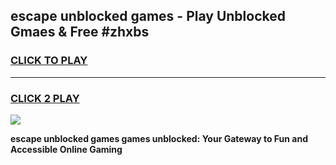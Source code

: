 
## escape unblocked games - Play Unblocked Gmaes & Free #zhxbs
<h3>
<a href="https://premium.freeplayer.one?title=escape_unblocked_games&ref=01M">CLICK TO PLAY</a></h3>
<hr>

<h3>
<a href="https://premium.freeplayer.one?title=escape_unblocked_games&ref=01M">CLICK 2 PLAY</a>
  
</h3>

<a href="https://premium.freeplayer.one?title=escape_unblocked_games&ref=01M"><img src="https://clearcache.store/games.png"></a>


**escape unblocked games games unblocked: Your Gateway to Fun and Accessible Online Gaming**
